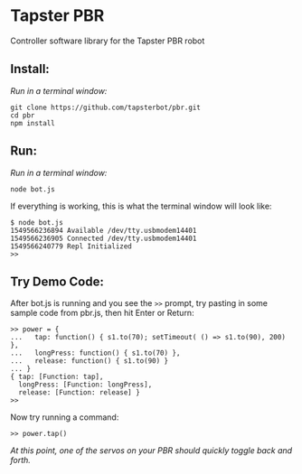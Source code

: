 # Tapster PBR
Controller software library for the Tapster PBR robot

## Install:

_Run in a terminal window:_

    git clone https://github.com/tapsterbot/pbr.git
    cd pbr
    npm install

## Run:

_Run in a terminal window:_

    node bot.js

If everything is working, this is what the terminal window will look like:

    $ node bot.js 
    1549566236894 Available /dev/tty.usbmodem14401  
    1549566236905 Connected /dev/tty.usbmodem14401  
    1549566240779 Repl Initialized 
    >> 

## Try Demo Code:

After bot.js is running and you see the `>>` prompt, try pasting in some sample code from pbr.js, then hit Enter or Return:

    >> power = {
    ...   tap: function() { s1.to(70); setTimeout( () => s1.to(90), 200) },
    ...   longPress: function() { s1.to(70) },
    ...   release: function() { s1.to(90) }
    ... }
    { tap: [Function: tap],
      longPress: [Function: longPress],
      release: [Function: release] }
    >> 
    
Now try running a command:

    >> power.tap()
    
_At this point, one of the servos on your PBR should quickly toggle back and forth._
